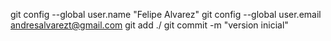 git config --global user.name "Felipe Alvarez"
git config --global user.email andresalvarezt@gmail.com
git add ./
git commit -m "version inicial"